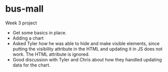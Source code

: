 # bus-mall
Week 3 project

- Get some basics in place.
- Adding a chart
- Asked Tyler how he was able to hide and make visible elements, since putting the visibility attribute in the HTML and updating it in JS does not work. The HTML attribute is ignored.
- Good discussion with Tyler and Chris about how they handled updating data for the chart.
